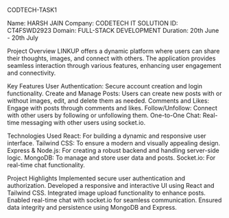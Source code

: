 CODTECH-TASK1

Name: HARSH JAIN 
Company: CODETECH IT SOLUTION 
ID: CT4FSWD2923
Domain: FULL-STACK DEVELOPMENT 
Duration: 20th June - 20th July

Project Overview
LINKUP offers a dynamic platform where users can share their thoughts, images, and connect with others. The application provides seamless interaction through various features, enhancing user engagement and connectivity.

Key Features
User Authentication: Secure account creation and login functionality.
Create and Manage Posts: Users can create new posts with or without images, edit, and delete them as needed.
Comments and Likes: Engage with posts through comments and likes.
Follow/Unfollow: Connect with other users by following or unfollowing them.
One-to-One Chat: Real-time messaging with other users using socket.io.

Technologies Used
React: For building a dynamic and responsive user interface.
Tailwind CSS: To ensure a modern and visually appealing design.
Express & Node.js: For creating a robust backend and handling server-side logic.
MongoDB: To manage and store user data and posts.
Socket.io: For real-time chat functionality.

Project Highlights
Implemented secure user authentication and authorization.
Developed a responsive and interactive UI using React and Tailwind CSS.
Integrated image upload functionality to enhance posts.
Enabled real-time chat with socket.io for seamless communication.
Ensured data integrity and persistence using MongoDB and Express.
